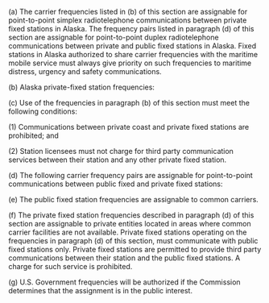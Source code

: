 (a) The carrier frequencies listed in (b) of this section are assignable for point-to-point simplex radiotelephone communications between private fixed stations in Alaska. The frequency pairs listed in paragraph (d) of this section are assignable for point-to-point duplex radiotelephone communications between private and public fixed stations in Alaska. Fixed stations in Alaska authorized to share carrier frequencies with the maritime mobile service must always give priority on such frequencies to maritime distress, urgency and safety communications.

(b) Alaska private-fixed station frequencies:
                

(c) Use of the frequencies in paragraph (b) of this section must meet the following conditions:

(1) Communications between private coast and private fixed stations are prohibited; and
                

(2) Station licensees must not charge for third party communication services between their station and any other private fixed station.

(d) The following carrier frequency pairs are assignable for point-to-point communications between public fixed and private fixed stations:

(e) The public fixed station frequencies are assignable to common carriers.

(f) The private fixed station frequencies described in paragraph (d) of this section are assignable to private entities located in areas where common carrier facilities are not available. Private fixed stations operating on the frequencies in paragraph (d) of this section, must communicate with public fixed stations only. Private fixed stations are permitted to provide third party communications between their station and the public fixed stations. A charge for such service is prohibited.

(g) U.S. Government frequencies will be authorized if the Commission determines that the assignment is in the public interest.

